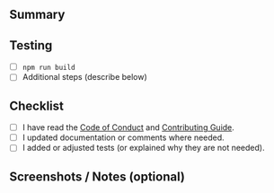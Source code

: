 ## Summary

<!-- Provide a short description of the changes in this PR. -->

## Testing

<!-- Describe how you tested the changes. Include commands and outputs when possible. -->

- [ ] `npm run build`
- [ ] Additional steps (describe below)

## Checklist

- [ ] I have read the [Code of Conduct](../CODE_OF_CONDUCT.md) and [Contributing Guide](../CONTRIBUTING.md).
- [ ] I updated documentation or comments where needed.
- [ ] I added or adjusted tests (or explained why they are not needed).

## Screenshots / Notes (optional)

<!-- Add screenshots, context, or follow-up items here. -->
